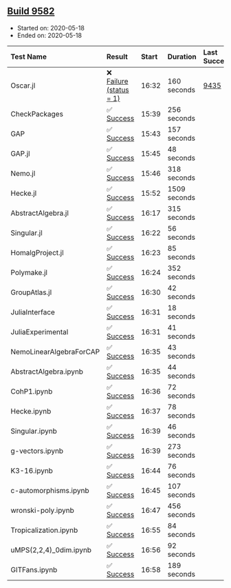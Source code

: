 ## [Build 9582](https://oscarci.mathematik.uni-kl.de/job/oscar/9582/)

* Started on: 2020-05-18
* Ended on: 2020-05-18

| Test Name    | Result | Start | Duration | Last Success | First Failure |
|:-------------|:-------|:------|:---------|:-------------|:--------------|
| Oscar.jl | ❌ [Failure (status = 1)](https://oscarci.mathematik.uni-kl.de/job/oscar/9582/artifact/logs/build-9582/Oscar.jl.log) | 16:32 | 160 seconds | [9435](https://oscarci.mathematik.uni-kl.de/job/oscar/9435/) | [9436](https://oscarci.mathematik.uni-kl.de/job/oscar/9436/) |
| CheckPackages | ✅ [Success](https://oscarci.mathematik.uni-kl.de/job/oscar/9582/artifact/logs/build-9582/CheckPackages.log) | 15:39 | 256 seconds |  |  |
| GAP | ✅ [Success](https://oscarci.mathematik.uni-kl.de/job/oscar/9582/artifact/logs/build-9582/GAP.log) | 15:43 | 157 seconds |  |  |
| GAP.jl | ✅ [Success](https://oscarci.mathematik.uni-kl.de/job/oscar/9582/artifact/logs/build-9582/GAP.jl.log) | 15:45 | 48 seconds |  |  |
| Nemo.jl | ✅ [Success](https://oscarci.mathematik.uni-kl.de/job/oscar/9582/artifact/logs/build-9582/Nemo.jl.log) | 15:46 | 318 seconds |  |  |
| Hecke.jl | ✅ [Success](https://oscarci.mathematik.uni-kl.de/job/oscar/9582/artifact/logs/build-9582/Hecke.jl.log) | 15:52 | 1509 seconds |  |  |
| AbstractAlgebra.jl | ✅ [Success](https://oscarci.mathematik.uni-kl.de/job/oscar/9582/artifact/logs/build-9582/AbstractAlgebra.jl.log) | 16:17 | 315 seconds |  |  |
| Singular.jl | ✅ [Success](https://oscarci.mathematik.uni-kl.de/job/oscar/9582/artifact/logs/build-9582/Singular.jl.log) | 16:22 | 56 seconds |  |  |
| HomalgProject.jl | ✅ [Success](https://oscarci.mathematik.uni-kl.de/job/oscar/9582/artifact/logs/build-9582/HomalgProject.jl.log) | 16:23 | 85 seconds |  |  |
| Polymake.jl | ✅ [Success](https://oscarci.mathematik.uni-kl.de/job/oscar/9582/artifact/logs/build-9582/Polymake.jl.log) | 16:24 | 352 seconds |  |  |
| GroupAtlas.jl | ✅ [Success](https://oscarci.mathematik.uni-kl.de/job/oscar/9582/artifact/logs/build-9582/GroupAtlas.jl.log) | 16:30 | 42 seconds |  |  |
| JuliaInterface | ✅ [Success](https://oscarci.mathematik.uni-kl.de/job/oscar/9582/artifact/logs/build-9582/JuliaInterface.log) | 16:31 | 18 seconds |  |  |
| JuliaExperimental | ✅ [Success](https://oscarci.mathematik.uni-kl.de/job/oscar/9582/artifact/logs/build-9582/JuliaExperimental.log) | 16:31 | 41 seconds |  |  |
| NemoLinearAlgebraForCAP | ✅ [Success](https://oscarci.mathematik.uni-kl.de/job/oscar/9582/artifact/logs/build-9582/NemoLinearAlgebraForCAP.log) | 16:35 | 43 seconds |  |  |
| AbstractAlgebra.ipynb | ✅ [Success](https://oscarci.mathematik.uni-kl.de/job/oscar/9582/artifact/logs/build-9582/AbstractAlgebra.ipynb.log) | 16:35 | 44 seconds |  |  |
| CohP1.ipynb | ✅ [Success](https://oscarci.mathematik.uni-kl.de/job/oscar/9582/artifact/logs/build-9582/CohP1.ipynb.log) | 16:36 | 72 seconds |  |  |
| Hecke.ipynb | ✅ [Success](https://oscarci.mathematik.uni-kl.de/job/oscar/9582/artifact/logs/build-9582/Hecke.ipynb.log) | 16:37 | 78 seconds |  |  |
| Singular.ipynb | ✅ [Success](https://oscarci.mathematik.uni-kl.de/job/oscar/9582/artifact/logs/build-9582/Singular.ipynb.log) | 16:39 | 46 seconds |  |  |
| g-vectors.ipynb | ✅ [Success](https://oscarci.mathematik.uni-kl.de/job/oscar/9582/artifact/logs/build-9582/g-vectors.ipynb.log) | 16:39 | 273 seconds |  |  |
| K3-16.ipynb | ✅ [Success](https://oscarci.mathematik.uni-kl.de/job/oscar/9582/artifact/logs/build-9582/K3-16.ipynb.log) | 16:44 | 76 seconds |  |  |
| c-automorphisms.ipynb | ✅ [Success](https://oscarci.mathematik.uni-kl.de/job/oscar/9582/artifact/logs/build-9582/c-automorphisms.ipynb.log) | 16:45 | 107 seconds |  |  |
| wronski-poly.ipynb | ✅ [Success](https://oscarci.mathematik.uni-kl.de/job/oscar/9582/artifact/logs/build-9582/wronski-poly.ipynb.log) | 16:47 | 456 seconds |  |  |
| Tropicalization.ipynb | ✅ [Success](https://oscarci.mathematik.uni-kl.de/job/oscar/9582/artifact/logs/build-9582/Tropicalization.ipynb.log) | 16:55 | 84 seconds |  |  |
| uMPS(2,2,4)_0dim.ipynb | ✅ [Success](https://oscarci.mathematik.uni-kl.de/job/oscar/9582/artifact/logs/build-9582/uMPS-2-2-4-_0dim.ipynb.log) | 16:56 | 92 seconds |  |  |
| GITFans.ipynb | ✅ [Success](https://oscarci.mathematik.uni-kl.de/job/oscar/9582/artifact/logs/build-9582/GITFans.ipynb.log) | 16:58 | 189 seconds |  |  |
